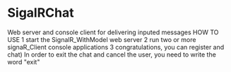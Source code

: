 # SigalRChat
Web server and console client for delivering inputed messages
HOW TO USE
1 start the SignalR_WithModel web server 
2 run two or more signaR_Client console applications
3 congratulations, you can register and chat) In order to exit the chat and cancel the user, you need to write the word "exit"

